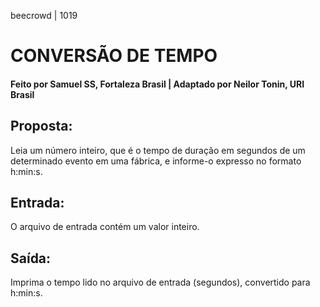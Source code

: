 beecrowd | 1019
# CONVERSÃO DE TEMPO
#### Feito por Samuel SS, Fortaleza  Brasil | Adaptado por Neilor Tonin, URI  Brasil

## Proposta:
Leia um número inteiro, que é o tempo de duração em segundos de um determinado evento em uma fábrica, e informe-o expresso no formato h:min:s.

## Entrada:
O arquivo de entrada contém um valor inteiro.

## Saída:
Imprima o tempo lido no arquivo de entrada (segundos), convertido para h:min:s.
